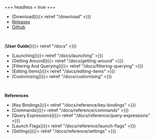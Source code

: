 +++
headless = true
+++
- [Download]({{< relref "/download" >}})
- [Releases](https://github.com/lmika/audax/releases)
- [Github](https://github.com/lmika/audax)
<br>

[**User Guide**]({{< relref "/docs" >}})
- [Launching]({{< relref "/docs/launching" >}})
- [Getting Around]({{< relref "/docs/getting-around" >}})
- [Filtering And Querying]({{< relref "/docs/filtering-querying" >}})
- [Editing Items]({{< relref "/docs/editing-items" >}})
- [Customising]({{< relref "/docs/customising" >}})
<br>

**References**
- [Key Bindings]({{< relref "/docs/reference/key-bindings" >}})
- [Commands]({{< relref "/docs/reference/commands" >}})
- [Query Expressions]({{< relref "/docs/reference/query-expressions" >}})
- [Launch Flags]({{< relref "/docs/reference/launch-flags" >}})
- [Settings]({{< relref "/docs/reference/settings" >}})
<br>